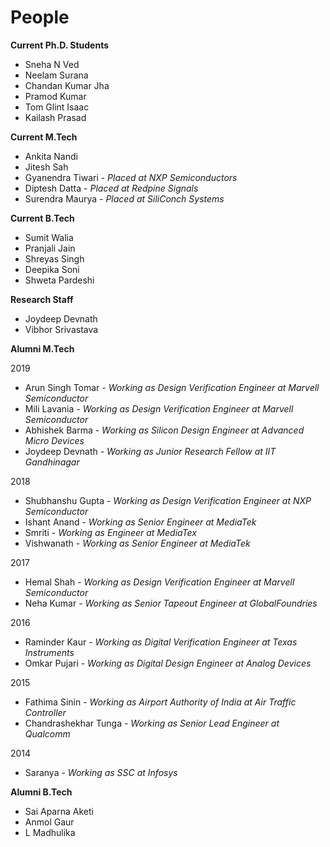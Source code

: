 # People

**Current Ph.D. Students**

* Sneha N Ved
* Neelam Surana
* Chandan Kumar Jha
* Pramod Kumar
* Tom Glint Isaac
* Kailash Prasad

**Current M.Tech**

* Ankita Nandi
* Jitesh Sah
* Gyanendra Tiwari - *Placed at NXP Semiconductors*
* Diptesh Datta - *Placed at Redpine Signals*
* Surendra Maurya - *Placed at SiliConch Systems*

**Current B.Tech**
* Sumit Walia
* Pranjali Jain
* Shreyas Singh
* Deepika Soni
* Shweta Pardeshi

**Research Staff**
* Joydeep Devnath
* Vibhor Srivastava

**Alumni M.Tech**

2019
* Arun Singh Tomar - *Working as Design Verification Engineer at Marvell Semiconductor*
* Mili Lavania - *Working as Design Verification Engineer at Marvell Semiconductor*
* Abhishek Barma - *Working as Silicon Design Engineer at Advanced Micro Devices*
* Joydeep Devnath - *Working as Junior Research Fellow at IIT Gandhinagar*

2018
* Shubhanshu Gupta - *Working as Design Verification Engineer at NXP Semiconductor*
* Ishant Anand - *Working as Senior Engineer at MediaTek*
* Smriti - *Working as Engineer at MediaTex*
* Vishwanath - *Working as Senior Engineer at MediaTek*

2017
* Hemal Shah - *Working as Design Verification Engineer at Marvell Semiconductor*
* Neha Kumar - *Working as Senior Tapeout Engineer at GlobalFoundries*

2016
* Raminder Kaur - *Working as Digital Verification Engineer at Texas Instruments*
* Omkar Pujari - *Working as Digital Design Engineer at Analog Devices*

2015
* Fathima Sinin - *Working as Airport Authority of India at Air Traffic Controller*
* Chandrashekhar Tunga - *Working as Senior Lead Engineer at Qualcomm*

2014
* Saranya - *Working as SSC at Infosys*

**Alumni B.Tech**

* Sai Aparna Aketi
* Anmol Gaur
* L Madhulika
